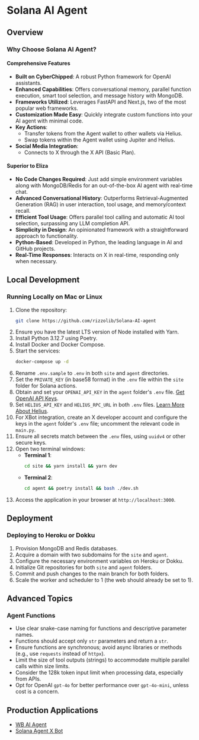 # Solana AI Agent

## Overview

### Why Choose Solana AI Agent?

#### Comprehensive Features
- **Built on CyberChipped**: A robust Python framework for OpenAI assistants.
- **Enhanced Capabilities**: Offers conversational memory, parallel function execution, smart tool selection, and message history with MongoDB.
- **Frameworks Utilized**: Leverages FastAPI and Next.js, two of the most popular web frameworks.
- **Customization Made Easy**: Quickly integrate custom functions into your AI agent with minimal code.
- **Key Actions**:
  - Transfer tokens from the Agent wallet to other wallets via Helius.
  - Swap tokens within the Agent wallet using Jupiter and Helius.
- **Social Media Integration**:
  - Connects to X through the X API (Basic Plan).

#### Superior to Eliza
- **No Code Changes Required**: Just add simple environment variables along with MongoDB/Redis for an out-of-the-box AI agent with real-time chat.
- **Advanced Conversational History**: Outperforms Retrieval-Augmented Generation (RAG) in user interaction, tool usage, and memory/context recall.
- **Efficient Tool Usage**: Offers parallel tool calling and automatic AI tool selection, surpassing any LLM completion API.
- **Simplicity in Design**: An opinionated framework with a straightforward approach to functionality.
- **Python-Based**: Developed in Python, the leading language in AI and GitHub projects.
- **Real-Time Responses**: Interacts on X in real-time, responding only when necessary.

## Local Development

### Running Locally on Mac or Linux
1. Clone the repository:
   ```bash
   git clone https://github.com/rizzolib/Solana-AI-agent
   ```
2. Ensure you have the latest LTS version of Node installed with Yarn.
3. Install Python 3.12.7 using Poetry.
4. Install Docker and Docker Compose.
5. Start the services:
   ```bash
   docker-compose up -d
   ```
6. Rename `.env.sample` to `.env` in both `site` and `agent` directories.
7. Set the `PRIVATE_KEY` (in base58 format) in the `.env` file within the `site` folder for Solana actions.
8. Obtain and set your `OPENAI_API_KEY` in the `agent` folder's `.env` file. [Get OpenAI API Keys](https://platform.openai.com/api-keys).
9. Set `HELIUS_API_KEY` and `HELIUS_RPC_URL` in both `.env` files. [Learn More About Helius](https://helius.dev).
10. For XBot integration, create an X developer account and configure the keys in the `agent` folder's `.env` file; uncomment the relevant code in `main.py`.
11. Ensure all secrets match between the `.env` files, using `uuidv4` or other secure keys.
12. Open two terminal windows:
    - **Terminal 1**: 
      ```bash
      cd site && yarn install && yarn dev
      ```
    - **Terminal 2**: 
      ```bash
      cd agent && poetry install && bash ./dev.sh
      ```
13. Access the application in your browser at `http://localhost:3000`.

## Deployment

### Deploying to Heroku or Dokku
1. Provision MongoDB and Redis databases.
2. Acquire a domain with two subdomains for the `site` and `agent`.
3. Configure the necessary environment variables on Heroku or Dokku.
4. Initialize Git repositories for both `site` and `agent` folders.
5. Commit and push changes to the main branch for both folders.
6. Scale the worker and scheduler to 1 (the web should already be set to 1).

## Advanced Topics

### Agent Functions
- Use clear snake-case naming for functions and descriptive parameter names.
- Functions should accept only `str` parameters and return a `str`.
- Ensure functions are synchronous; avoid async libraries or methods (e.g., use `requests` instead of `httpx`).
- Limit the size of tool outputs (strings) to accommodate multiple parallel calls within size limits.
- Consider the 128k token input limit when processing data, especially from APIs.
- Opt for OpenAI `gpt-4o` for better performance over `gpt-4o-mini`, unless cost is a concern.

## Production Applications
- [WB AI Agent](https://ai.walletbubbles.com)
- [Solana Agent X Bot](https://solana-agent.com)
